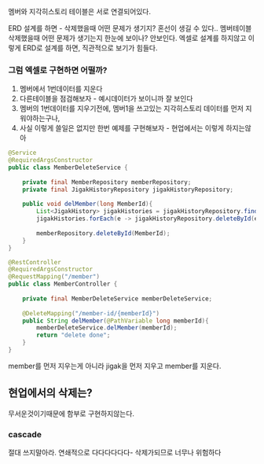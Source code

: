멤버와 지각히스토리 테이블은 서로 연결되어있다.

ERD 설계를 하면 - 삭제했을때 어떤 문제가 생기지? 혼선이 생길 수 있다.. 멤버테이블 삭제했을때 어떤 문제가 생기는지 한눈에 보이나?  안보인다. 엑셀로 설계를 하지않고 이렇게 ERD로 설계를 하면, 직관적으로 보기가 힘들다. 

### 그럼 엑셀로 구현하면 어떨까?

1. 멤버에서 1번데이터를 지운다
2. 다른테이블을 점검해보자 - 예시데이터가 보이니까 잘 보인다
3. 멤버의 1번데이터를 지우기전에, 멤버1을 쓰고있는 지각히스토리 데이터를 먼저 지워야하는구나,
4. 사실 이렇게 쓸일은 없지만 한번 예제를 구현해보자 - 현업에서는 이렇게 하지는않아


```java
@Service  
@RequiredArgsConstructor  
public class MemberDeleteService {  
  
    private final MemberRepository memberRepository;  
    private final JigakHistoryRepository jigakHistoryRepository;  
  
    public void delMember(long MemberId){  
        List<JigakHistory> jigakHistories = jigakHistoryRepository.findAllbyMember_Id(MemberId);  
        jigakHistories.forEach(e -> jigakHistoryRepository.deleteById(e.getId()));  
  
        memberRepository.deleteById(MemberId);  
    }  
}
```

```java
@RestController  
@RequiredArgsConstructor  
@RequestMapping("/member")  
public class MemberController {  
  
    private final MemberDeleteService memberDeleteService;  
  
    @DeleteMapping("/member-id/{memberId}")  
    public String delMember(@PathVariable long memberId){  
        memberDeleteService.delMember(memberId);  
        return "delete done";  
    }  
}
```

member를 먼저 지우는게 아니라 jigak을 먼저 지우고 member를 지운다.



## 현업에서의 삭제는?

무서운것이기때문에 함부로 구현하지않는다. 

### cascade
절대 쓰지말아라. 연쇄적으로 다다다다다다- 삭제가되므로 너무나 위험하다







